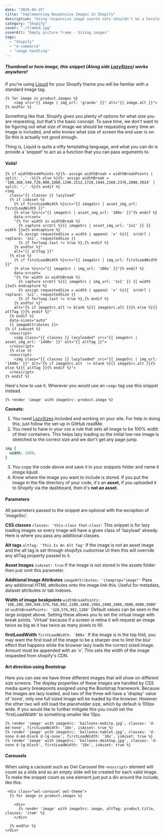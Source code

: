 ```yaml
---
date: "2020-04-25"
title: "Implementing Responsive Images In Shopify"
description: "Using responsive image source sets shouldn't be a hassle. In fact with this snippet, you'll never have to think about it again. With lazy loading and lazy sizes you can deliver near perfect sized images on any screen."
category: "Shopify"
cover: "./framed.jpg"
coverAlt: "Empty picture frame - Sizing images"
tags:
  - "Shopify"
  - "e-commerce"
  - "image handling"
---
```


##### Thumbnail or hero image, this snippet (Along side [LazySizes](https://github.com/aFarkas/lazysizes)) works anywhere!

If you're using [Liquid](https://shopify.github.io/liquid/) for your Shopify theme you will be familiar with a standard image tag.

```liquid
{% for image in product.images %}
    <img src="{{ image | img_url: 'grande' }}" alt="{{ image.alt }}">
{% endfor %}
```

Something like that. Shopify gives you plenty of options for what size you are requesting, but that's the basic concept. To save time, we don't want to be figuring out what size of image we should be requesting every time an image is included, and who knows what size of screen the end user is on. So this is actually not good enough.

Thing is, Liquid is quite a nifty templating language, and what you can do is provide a 'snippet' to act as a function that you can pass arguments to.

#### Voil&aacute;!

```liquid
{% if widthBreakPoints %}{%- assign widthBreak = widthBreakPoints | split: ',' -%}{% else %}{%- assign widthBreak = '180,360,540,720,900,1080,1296,1512,1728,1944,2160,2376,2808,3024' | split: ',' -%}{% endif %}
<img
  class="{{ classes }} lazyload"
  {% if isAsset %}
    {% if firstLoadWidth %}src="{{ imageSrc | asset_img_url: firstLoadWidth }}"
    {% else %}src="{{ imageSrc | asset_img_url: '100x' }}"{% endif %}
    data-srcset=
    "{% for width in widthBreak %}
      {% capture srcUrl %}{{ imageSrc | asset_img_url: '1x1' }} {{ width }}w{% endcapture %}
      {% assign requestedSize = width | append: 'x' %}{{  srcUrl | replace: '1x1', requestedSize }}
      {% if forloop.last != true %},{% endif %}
    {% endfor %}"
    alt="{{ altTag }}"
  {% else %}
    {% if firstLoadWidth %}src="{{ imageSrc | img_url: firstLoadWidth }}"
    {% else %}src="{{ imageSrc | img_url: '100x' }}"{% endif %}
    data-srcset=
    "{% for width in widthBreak %}
      {% capture srcUrl %}{{ imageSrc | img_url: '1x1' }} {{ width }}w{% endcapture %}
      {% assign requestedSize = width | append: 'x' %}{{  srcUrl | replace: '1x1', requestedSize }}
      {% if forloop.last != true %},{% endif %}
    {% endfor %}"
    alt="{% if imageSrc.alt != blank %}{{ imageSrc.alt }}{% else %}{{ altTag }}{% endif %}"
  {% endif %}
  data-sizes="auto"
  {{ imageAttributes }}>
{% if isAsset %}
  <noscript>
    <img class="{{ classes }} lazyloaded" src="{{ imageSrc | asset_img_url: '1440x' }}" alt="{{ altTag }}">
  </noscript>
  {% else %}
  <noscript>
    <img class="{{ classes }} lazyloaded" src="{{ imageSrc | img_url: '1440x' }}" alt="{% if imageSrc.alt  != blank %}{{ imageSrc.alt }}{% else %}{{ altTag }}{% endif %}">
  </noscript>
{% endif %}
```

Here's how to use it. Wherever you would use an `<img>` tag use this snippet instead.

```liquid
{% render 'image' with imageSrc: product.image %}
```

**Caveats:**

1. You need [LazySizes](https://github.com/aFarkas/lazysizes) included and working on your site. For help in doing this, just follow the set-up in GitHub readMe.
2. You need to have in your css a rule that sets all image to be 100% width of their containers. This helps lazy loading so the initial low-res image is stretched to the correct size and we don't get any page jump.

```css
img {
  width: 100%;
}
```

3. You copy the code above and save it in your _snippets_ folder and name it _image.liquid_.
4. Know where the image you want to include is stored. If you put the image in the file directory of your code, it's an **asset**, if you uploaded it to Shopify via the dashboard, then it's **not an asset**.

#### Parameters

All parameters passed to the snippet are optional with the exception of 'imageSrc'.

**CSS classes**
`classes: 'this-class that-class'`
This snippet is for lazy loading images so every image will have a given class of 'lazyload' already. Here is where you pass any additional classes.

**Alt tags**
`altTag: 'This Is An Alt Tag'`
If the image is not an asset image and the alt tag is set through shopifys customise UI then this will override any altTag property passed to it.

**Asset Images**
`isAsset: true`
If the image is not stored in the assets folder then just omit this parameter.

**Additional Image Attributes**
`imageAttributes: 'itemprop="image"'`
Pass any additional HTML attributes onto the image link this. Useful for metadata, dataset attributes or tab indexes.

**Width of image beakpoints**
`widthBreakPoints: '100,200,300,440,576,768,992,1200,1440,1984,2400,2880,3600,4000,5000'`
or
`widthBreakPoints: '320,576,992,1200'`
Default values can be seen in the large snippet above.
Setting these allows you to set the virtual image with break points. 'Virtual' because if a screen is retina it will request an image twice as big as it has twice as many pixels to fill.

**firstLoadWidth**
`firstLoadWidth: '800x'`
If the image is in the top fold, you may want the first load of the image to be a sharper one to limit the blur effect that happens while the browser lazy loads the correct sized image. Amount must be appended with an 'x'. This sets the width of the image requested from shopify's CDN.

#### Art direction using Bootstrap

Here you can see we have three different images that will show on different size screens. The display properties of these images are handled by CSS media query breakpoints assigned using the Bootstrap framework. Because the images are lazy loaded, and two of the three will have a 'display' value of 'none', only one full sized image will be loaded by the browser. However the other two will still load the placeholder size, which by default is 100px wide. If you would like to further mitigate this you could set the 'firstLoadWidth' to something smaller like 10px.

```liquid
{% render 'image' with imageSrc: 'balloons-mobile.jpg', classes: 'd-md-none', firstLoadWidth: '10x', isAsset: true %}
{% render 'image' with imageSrc: 'balloons-tablet.jpg', classes: 'd-none d-md-block d-lg-none', firstLoadWidth: '10x', isAsset: true %}
{% render 'image' with imageSrc: 'balloons-desktop.jpg', classes: 'd-none d-lg-block', firstLoadWidth: '10x', isAsset: true %}

```

#### Carousels

When using a carousel such as Owl Carousel the `<noscript>` element will count as a slide and so an empty slide will be created for each valid image. To make the snippet count as one element just put a div around the include, like this:

```liquid
 <div class="owl-carousel owl-theme">
  {% for image in product.images %}

    <div>
      {% render 'image' with imageSrc: image, altTag: product.title, classes: 'item' %}
    </div>

  {% endfor %}
</div>
```

